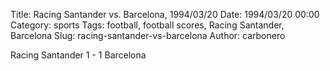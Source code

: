Title: Racing Santander vs. Barcelona, 1994/03/20
Date: 1994/03/20 00:00
Category: sports
Tags: football, football scores, Racing Santander, Barcelona
Slug: racing-santander-vs-barcelona
Author: carbonero


Racing Santander 1 - 1 Barcelona
